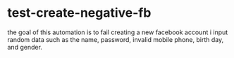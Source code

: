 # test-create-negative-fb
the goal of this automation is to fail creating a new facebook account
i input random data such as the name, password, invalid mobile phone, birth day, and gender.
